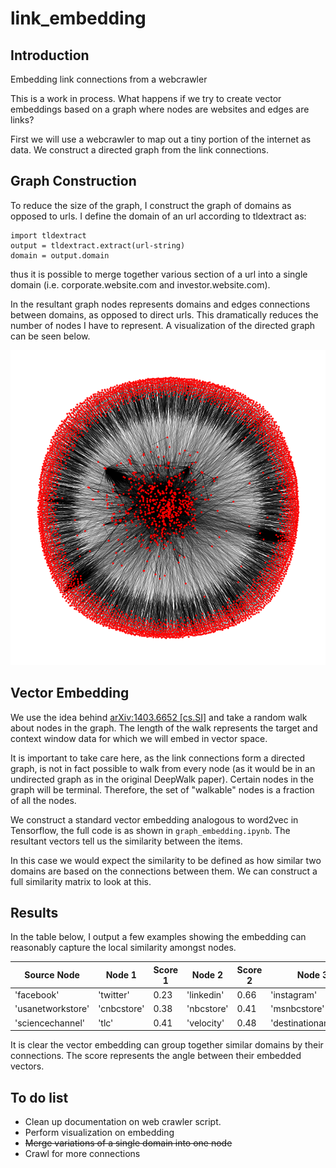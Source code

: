 # link_embedding

## Introduction
Embedding link connections from a webcrawler

This is a work in process. What happens if we try to create vector embeddings based on a graph where nodes are websites and edges are links?

First we will use a webcrawler to map out a tiny portion of the internet as data. We construct a directed graph from the link connections. 

## Graph Construction
To reduce the size of the graph, I construct the graph of domains as opposed to urls. I define the domain of an url according to tldextract as: 

```
import tldextract
output = tldextract.extract(url-string)
domain = output.domain    
```
thus it is possible to merge together various section of a url into a single domain (i.e. corporate.website.com and investor.website.com).

In the resultant graph nodes represents domains and edges connections between domains, as opposed to direct urls. This dramatically reduces the number of nodes I have to represent. A visualization of the directed graph can be seen below. 

<p align="center">
<img src="./root_graph_directed_domain_only.png">
</p>

## Vector Embedding

We use the idea behind [arXiv:1403.6652 [cs.SI]](https://arxiv.org/abs/1403.6652) and take a random walk about nodes in the graph. The length of the walk represents the target and context window data for which we will embed in vector space.

It is important to take care here, as the link connections form a directed graph, is not in fact possible to walk from every node (as it would be in an undirected graph as in the original DeepWalk paper). Certain nodes in the graph will be terminal. Therefore, the set of "walkable" nodes is a fraction of all the nodes.

We construct a standard vector embedding analogous to word2vec in Tensorflow, the full code is as shown in `graph_embedding.ipynb`. The resultant vectors tell us the similarity between the items. 

In this case we would expect the similarity to be defined as how similar two domains are based on the connections between them. We can construct a full similarity matrix to look at this. 

## Results

In the table below, I output a few examples showing the embedding can reasonably capture the local similarity amongst nodes.

Source Node| Node 1| Score 1|Node 2 | Score 2|Node 3| Score 3| 
---|--- |---|--- |---|--- |---|
'facebook'|'twitter'|0.23|'linkedin'|0.66|'instagram'|0.72
'usanetworkstore'|'cnbcstore'|0.38|'nbcstore'|0.41|'msnbcstore'|0.48
'sciencechannel'|'tlc'|0.41|'velocity'|0.48|'destinationamerica'|0.49

It is clear the vector embedding can group together similar domains by their connections. The score represents the angle between their embedded vectors.

## To do list

  - Clean up documentation on web crawler script.
  - Perform visualization on embedding
  - <s>Merge variations of a single domain into one node</s>
  - Crawl for more connections
